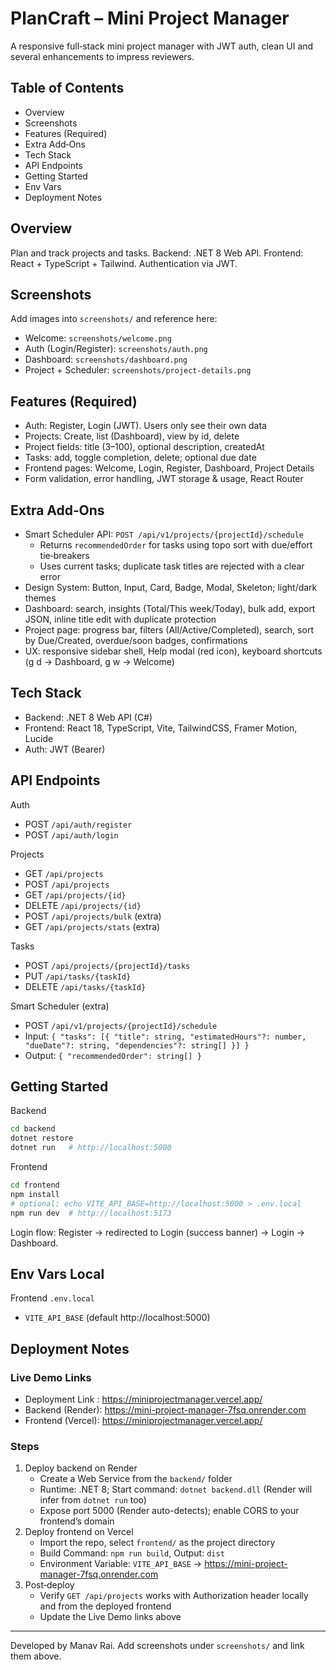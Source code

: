# PlanCraft – Mini Project Manager

A responsive full‑stack mini project manager with JWT auth, clean UI and several enhancements to impress reviewers.

## Table of Contents
- Overview
- Screenshots
- Features (Required)
- Extra Add‑Ons
- Tech Stack
- API Endpoints
- Getting Started
- Env Vars
- Deployment Notes

## Overview
Plan and track projects and tasks. Backend: .NET 8 Web API. Frontend: React + TypeScript + Tailwind. Authentication via JWT.

## Screenshots
Add images into `screenshots/` and reference here:
- Welcome: `screenshots/welcome.png`
- Auth (Login/Register): `screenshots/auth.png`
- Dashboard: `screenshots/dashboard.png`
- Project + Scheduler: `screenshots/project-details.png`

## Features (Required)
- Auth: Register, Login (JWT). Users only see their own data
- Projects: Create, list (Dashboard), view by id, delete
- Project fields: title (3–100), optional description, createdAt
- Tasks: add, toggle completion, delete; optional due date
- Frontend pages: Welcome, Login, Register, Dashboard, Project Details
- Form validation, error handling, JWT storage & usage, React Router

## Extra Add‑Ons
- Smart Scheduler API: `POST /api/v1/projects/{projectId}/schedule`
  - Returns `recommendedOrder` for tasks using topo sort with due/effort tie‑breakers
  - Uses current tasks; duplicate task titles are rejected with a clear error
- Design System: Button, Input, Card, Badge, Modal, Skeleton; light/dark themes
- Dashboard: search, insights (Total/This week/Today), bulk add, export JSON, inline title edit with duplicate protection
- Project page: progress bar, filters (All/Active/Completed), search, sort by Due/Created, overdue/soon badges, confirmations
- UX: responsive sidebar shell, Help modal (red icon), keyboard shortcuts (g d → Dashboard, g w → Welcome)

## Tech Stack
- Backend: .NET 8 Web API (C#)
- Frontend: React 18, TypeScript, Vite, TailwindCSS, Framer Motion, Lucide
- Auth: JWT (Bearer)

## API Endpoints
Auth
- POST `/api/auth/register`
- POST `/api/auth/login`

Projects
- GET `/api/projects`
- POST `/api/projects`
- GET `/api/projects/{id}`
- DELETE `/api/projects/{id}`
- POST `/api/projects/bulk` (extra)
- GET `/api/projects/stats` (extra)

Tasks
- POST `/api/projects/{projectId}/tasks`
- PUT `/api/tasks/{taskId}`
- DELETE `/api/tasks/{taskId}`

Smart Scheduler (extra)
- POST `/api/v1/projects/{projectId}/schedule`
- Input: `{ "tasks": [{ "title": string, "estimatedHours"?: number, "dueDate"?: string, "dependencies"?: string[] }] }`
- Output: `{ "recommendedOrder": string[] }`

## Getting Started
Backend 
```bash
cd backend
dotnet restore
dotnet run   # http://localhost:5000
```

Frontend 
```bash
cd frontend
npm install
# optional: echo VITE_API_BASE=http://localhost:5000 > .env.local
npm run dev  # http://localhost:5173
```

Login flow: Register → redirected to Login (success banner) → Login → Dashboard.

## Env Vars Local
Frontend `.env.local`
- `VITE_API_BASE` (default http://localhost:5000)

## Deployment Notes

### Live Demo Links
- Deployment Link : https://miniprojectmanager.vercel.app/ 
- Backend (Render): https://mini-project-manager-7fsq.onrender.com 
- Frontend (Vercel): https://miniprojectmanager.vercel.app/ 

### Steps
1) Deploy backend on Render
   - Create a Web Service from the `backend/` folder
   - Runtime: .NET 8; Start command: `dotnet backend.dll` (Render will infer from `dotnet run` too)
   - Expose port 5000 (Render auto-detects); enable CORS to your frontend’s domain
2) Deploy frontend on Vercel
   - Import the repo, select `frontend/` as the project directory
   - Build Command: `npm run build`, Output: `dist`
   - Environment Variable: `VITE_API_BASE` → https://mini-project-manager-7fsq.onrender.com 
3) Post‑deploy
   - Verify `GET /api/projects` works with Authorization header locally and from the deployed frontend
   - Update the Live Demo links above

---
Developed by Manav Rai. Add screenshots under `screenshots/` and link them above.


